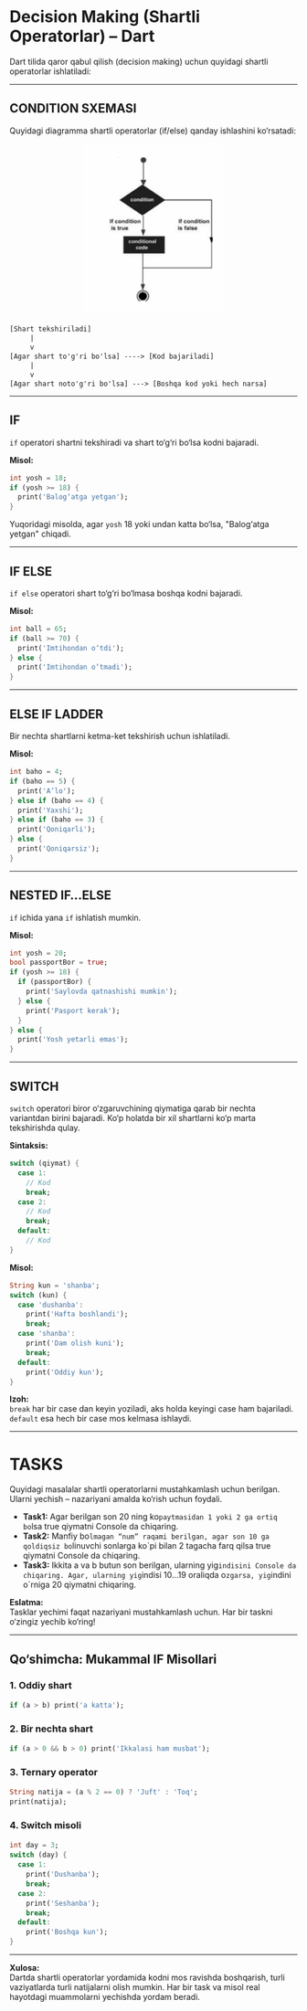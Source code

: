 # Decision Making (Shartli Operatorlar) – Dart

Dart tilida qaror qabul qilish (decision making) uchun quyidagi shartli operatorlar ishlatiladi:

---

## CONDITION SXEMASI

Quyidagi diagramma shartli operatorlar (if/else) qanday ishlashini ko‘rsatadi:

<div align="center">
  <img src="./images/image_2025-10-07_09-28-14.png" alt="Condition Flowchart" width="250"/>
</div>

```
[Shart tekshiriladi]
     |
     v
[Agar shart to'g'ri bo'lsa] ----> [Kod bajariladi]
     |
     v
[Agar shart noto'g'ri bo'lsa] ---> [Boshqa kod yoki hech narsa]
```

---

## IF

`if` operatori shartni tekshiradi va shart to‘g‘ri bo‘lsa kodni bajaradi.

**Misol:**
```dart
int yosh = 18;
if (yosh >= 18) {
  print('Balog‘atga yetgan');
}
```
Yuqoridagi misolda, agar `yosh` 18 yoki undan katta bo‘lsa, "Balog‘atga yetgan" chiqadi.

---

## IF ELSE

`if else` operatori shart to‘g‘ri bo‘lmasa boshqa kodni bajaradi.

**Misol:**
```dart
int ball = 65;
if (ball >= 70) {
  print('Imtihondan o‘tdi');
} else {
  print('Imtihondan o‘tmadi');
}
```

---

## ELSE IF LADDER

Bir nechta shartlarni ketma-ket tekshirish uchun ishlatiladi.

**Misol:**
```dart
int baho = 4;
if (baho == 5) {
  print('A’lo');
} else if (baho == 4) {
  print('Yaxshi');
} else if (baho == 3) {
  print('Qoniqarli');
} else {
  print('Qoniqarsiz');
}
```

---

## NESTED IF…ELSE

`if` ichida yana `if` ishlatish mumkin.

**Misol:**
```dart
int yosh = 20;
bool passportBor = true;
if (yosh >= 18) {
  if (passportBor) {
    print('Saylovda qatnashishi mumkin');
  } else {
    print('Pasport kerak');
  }
} else {
  print('Yosh yetarli emas');
}
```

---

## SWITCH

`switch` operatori biror o‘zgaruvchining qiymatiga qarab bir nechta variantdan birini bajaradi. Ko‘p holatda bir xil shartlarni ko‘p marta tekshirishda qulay.

**Sintaksis:**
```dart
switch (qiymat) {
  case 1:
    // Kod
    break;
  case 2:
    // Kod
    break;
  default:
    // Kod
}
```

**Misol:**
```dart
String kun = 'shanba';
switch (kun) {
  case 'dushanba':
    print('Hafta boshlandi');
    break;
  case 'shanba':
    print('Dam olish kuni');
    break;
  default:
    print('Oddiy kun');
}
```
**Izoh:**  
`break` har bir case dan keyin yoziladi, aks holda keyingi case ham bajariladi. `default` esa hech bir case mos kelmasa ishlaydi.

---

# TASKS

Quyidagi masalalar shartli operatorlarni mustahkamlash uchun berilgan. Ularni yechish – nazariyani amalda ko‘rish uchun foydali.

- **Task1:** Agar berilgan son 20 ning ko`paytmasidan 1 yoki 2 ga ortiq bo`lsa true qiymatni Console da chiqaring.
- **Task2:** Manfiy bo`lmagan “num” raqami berilgan, agar son 10 ga qoldiqsiz bo`linuvchi sonlarga ko`pi bilan 2 tagacha farq qilsa true qiymatni Console da chiqaring.
- **Task3:** Ikkita a va b butun son berilgan, ularning yig`indisini Console da chiqaring. Agar, ularning yig`indisi 10…19 oraliqda o`zgarsa, yig`indini o`rniga 20 qiymatni chiqaring.

**Eslatma:**  
Tasklar yechimi faqat nazariyani mustahkamlash uchun. Har bir taskni o‘zingiz yechib ko‘ring!

---

## Qo‘shimcha: Mukammal IF Misollari

### 1. Oddiy shart
```dart
if (a > b) print('a katta');
```

### 2. Bir nechta shart
```dart
if (a > 0 && b > 0) print('Ikkalasi ham musbat');
```

### 3. Ternary operator
```dart
String natija = (a % 2 == 0) ? 'Juft' : 'Toq';
print(natija);
```

### 4. Switch misoli
```dart
int day = 3;
switch (day) {
  case 1:
    print('Dushanba');
    break;
  case 2:
    print('Seshanba');
    break;
  default:
    print('Boshqa kun');
}
```

---

**Xulosa:**  
Dartda shartli operatorlar yordamida kodni mos ravishda boshqarish, turli vaziyatlarda turli natijalarni olish mumkin. Har bir task va misol real hayotdagi muammolarni yechishda yordam beradi.